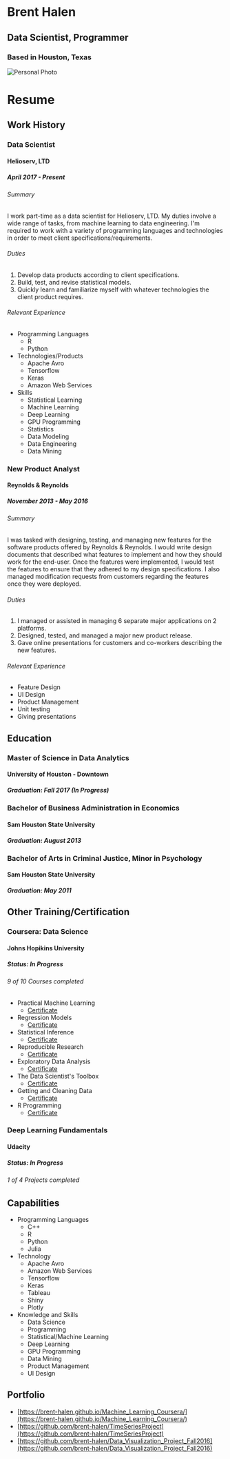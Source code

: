 # Brent Halen
## Data Scientist, Programmer
### Based in Houston, Texas

![Personal Photo](https://scontent-dft4-3.xx.fbcdn.net/v/t1.0-9/644198_418227671627639_95278277_n.jpg?oh=214dfafa9188d399590d68fcdef6a427&oe=599F588C)

# Resume

## Work History
### Data Scientist
#### Helioserv, LTD
##### April 2017 - Present

###### Summary 
I work part-time as a data scientist for Helioserv, LTD. My duties involve a wide range of tasks, from machine learning to data engineering. I'm required to work with a variety of programming languages and technologies in order to meet client specifications/requirements.  


###### Duties
1. Develop data products according to client specifications. 
2. Build, test, and revise statistical models.
3. Quickly learn and familiarize myself with whatever technologies the client product requires.

###### Relevant Experience
* Programming Languages
  * R
  * Python
* Technologies/Products
  * Apache Avro
  * Tensorflow
  * Keras
  * Amazon Web Services
* Skills
  * Statistical Learning
  * Machine Learning
  * Deep Learning
  * GPU Programming
  * Statistics
  * Data Modeling
  * Data Engineering
  * Data Mining
 
### New Product Analyst
#### Reynolds & Reynolds
##### November 2013 - May 2016

###### Summary
I was tasked with designing, testing, and managing new features for the software products offered by Reynolds & Reynolds. I would write design documents that described what features to implement and how they should work for the end-user. Once the features were implemented, I would test the features to ensure that they adhered to my design specifications. I also managed modification requests from customers regarding the features once they were deployed. 

###### Duties
1. I managed or assisted in managing 6 separate major applications on 2 platforms.
2. Designed, tested, and managed a major new product release.
3. Gave online presentations for customers and co-workers describing the new features.

###### Relevant Experience
- Feature Design
- UI Design
- Product Management
- Unit testing
- Giving presentations
  
 
## Education

### Master of Science in Data Analytics
#### University of Houston - Downtown
##### Graduation: Fall 2017 (In Progress)

### Bachelor of Business Administration in Economics
#### Sam Houston State University
##### Graduation: August 2013

### Bachelor of Arts in Criminal Justice, Minor in Psychology
#### Sam Houston State University
##### Graduation: May 2011

## Other Training/Certification

### Coursera: Data Science
#### Johns Hopikins University
##### Status: In Progress
###### 9 of 10 Courses completed
* Practical Machine Learning
    * [Certificate](https://www.coursera.org/account/accomplishments/certificate/VCUXB6VRRUN2)
* Regression Models
    * [Certificate](https://www.coursera.org/account/accomplishments/certificate/2QK563U8DFYR)
* Statistical Inference
    * [Certificate](https://www.coursera.org/account/accomplishments/certificate/KQZBDUXDLRHV)
* Reproducible Research
    * [Certificate](https://www.coursera.org/account/accomplishments/certificate/A93MQ48BY6PC)
* Exploratory Data Analysis
    * [Certificate](https://www.coursera.org/account/accomplishments/certificate/KE96K83444PU)
* The Data Scientist's Toolbox
    * [Certificate](https://www.coursera.org/account/accomplishments/certificate/W738M8FGQ3FJ)
* Getting and Cleaning Data
    * [Certificate](https://www.coursera.org/account/accomplishments/certificate/DRHSVL4FMXWU)
* R Programming
    * [Certificate](https://www.coursera.org/account/accomplishments/certificate/C4ZYUKSPT6SC)

### Deep Learning Fundamentals
#### Udacity
##### Status: In Progress
###### 1 of 4 Projects completed

## Capabilities 
* Programming Languages
    * C++
    * R
    * Python
    * Julia
* Technology
    * Apache Avro
    * Amazon Web Services
    * Tensorflow
    * Keras
    * Tableau
    * Shiny
    * Plotly
* Knowledge and Skills
    * Data Science
    * Programming
    * Statistical/Machine Learning
    * Deep Learning
    * GPU Programming
    * Data Mining
    * Product Management
    * UI Design


## Portfolio

* [https://brent-halen.github.io/Machine_Learning_Coursera/](https://brent-halen.github.io/Machine_Learning_Coursera/)
* [https://github.com/brent-halen/TimeSeriesProject](https://github.com/brent-halen/TimeSeriesProject)
* [https://github.com/brent-halen/Data_Visualization_Project_Fall2016](https://github.com/brent-halen/Data_Visualization_Project_Fall2016)



